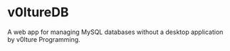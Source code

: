 # v0ltureDB
A web app for managing MySQL databases without a desktop application by v0lture Programming.

